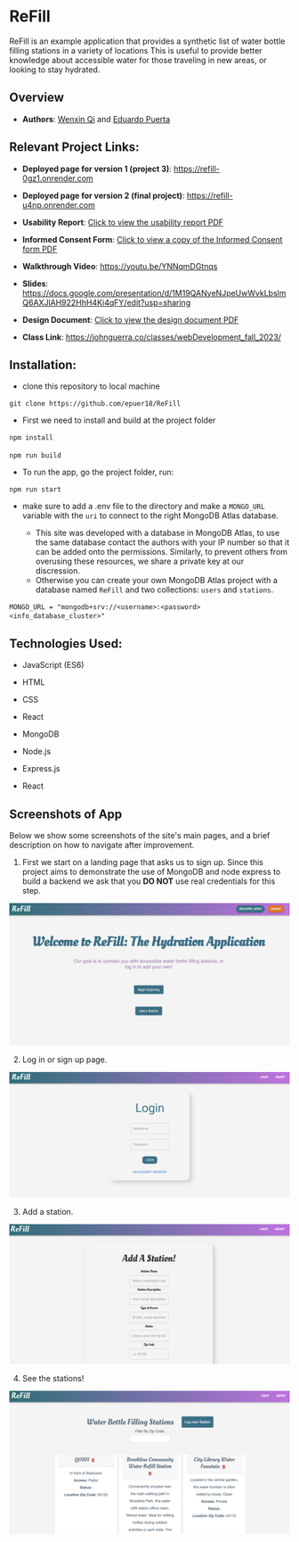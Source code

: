 # ReFill

ReFill is an example application that provides a synthetic list of water bottle filling stations in a variety of locations This is useful to provide better knowledge about accessible water for those traveling in new areas, or looking to stay hydrated.

## Overview

- **Authors**: [Wenxin Qi](https://wenxinq7.github.io/) and [Eduardo Puerta](epuer18.github.io/personalWebPage)

## Relevant Project Links:

- **Deployed page for version 1 (project 3)**: https://refill-0gz1.onrender.com

- **Deployed page for version 2 (final project)**: https://refill-u4np.onrender.com

- **Usability Report**: [Click to view the usability report PDF](designDocs/report-template-usability-test_0.pdf)

- **Informed Consent Form**: [Click to view a copy of the Informed Consent form PDF](designDocs/ReFill-Signed-Informed-Consent.docx.pdf)

- **Walkthrough Video**: https://youtu.be/YNNqmDGtnqs

- **Slides**: https://docs.google.com/presentation/d/1M19QANyeNJpeUwWvkLbslmQ6AXJlAH922HhH4Ki4qFY/edit?usp=sharing

- **Design Document**: [Click to view the design document PDF](designDoc/CS5610_Project3.pdf)

- **Class Link**: https://johnguerra.co/classes/webDevelopment_fall_2023/

## Installation:

- clone this repository to local machine

```
git clone https://github.com/epuer18/ReFill
```

- First we need to install and build at the project folder

```
npm install

npm run build
```

- To run the app, go the project folder, run:

```
npm run start

```

- make sure to add a .env file to the directory and make a `MONGO_URL` variable with the `uri` to connect to the right MongoDB Atlas database.

  - This site was developed with a database in MongoDB Atlas, to use the same database contact the authors with your IP number so that it can be added onto the permissions. Similarly, to prevent others from overusing these resources, we share a private key at our discression.
  - Otherwise you can create your own MongoDB Atlas project with a database named `ReFill` and two collections: `users` and `stations`.

```
MONGO_URL = "mongodb+srv://<username>:<password><info_database_cluster>"
```

## Technologies Used:

- JavaScript (ES6)
- HTML
- CSS
- React

- MongoDB
- Node.js
- Express.js
- React

## Screenshots of App

Below we show some screenshots of the site's main pages, and a brief description on how to navigate after improvement.

1. First we start on a landing page that asks us to sign up. Since this project aims to demonstrate the use of MongoDB and node express to build a backend we ask that you **DO NOT** use real credentials for this step.

![Screenshot of Landing page](/new_screenshot/homePage.jpg)

2. Log in or sign up page.

![Screenshot of Landing page](/new_screenshot/loginPage.png)

3. Add a station.

![Screenshot of Landing page](/new_screenshot/addStationPage.png)

4. See the stations!

![Screenshot of services to be booked](/new_screenshot/stationsPage.png)
